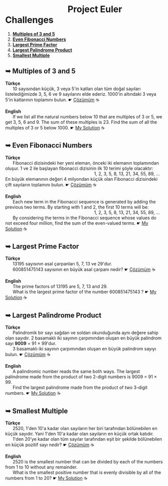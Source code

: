 <h1>&nbsp&nbsp&nbsp&nbsp&nbsp&nbsp&nbsp&nbsp&nbsp&nbsp&nbsp&nbsp&nbsp&nbsp&nbsp&nbsp&nbsp&nbsp&nbsp&nbsp&nbsp&nbsp&nbsp&nbsp&nbsp&nbsp&nbsp&nbsp&nbsp&nbspProject Euler Challenges</h1>

<ol>
  <li><strong><a href="#title">Multiples of 3 and 5<a></strong><br></li>
  <li><strong><a href="#title2">Even Fibonacci Numbers<a></strong><br></li>
  <li><strong><a href="#title3">Largest Prime Factor<a></strong><br></li>
  <li><strong><a href="#title4">Largest Palindrome Product<a></strong><br></li>
  <li><strong><a href="#title5">Smallest Multiple<a></strong><br></li>
</ol>

<h2 id="title">&#x27A5 Multiples of 3 and 5</h2>
<p><strong>Türkçe</strong><br>
&nbsp&nbsp&nbsp&nbsp&nbsp&nbsp10 sayısından küçük, 3 veya 5'in katları olan tüm doğal sayıları listelediğimizde 3, 5, 6 ve 9 sayılarını elde ederiz. 1000'in altındaki 3 veya 5'in katlarının toplamını bulun. &#x261B <a href="1.Multiples of 3 and 5.cpp">Çözümüm</a> &#x2615</p>
<p><strong>English</strong><br>
&nbsp&nbsp&nbsp&nbsp&nbsp&nbspIf we list all the natural numbers below 10 that are multiples of 3 or 5, we get 3, 5, 6 and 9. The sum of these multiples is 23. Find the sum of all the multiples of 3 or 5 below 1000. &#x261B <a href="">My Solution</a> &#x2615</p>

<h2 id="title2">&#x27A5 Even Fibonacci Numbers</h2>
<p><strong>Türkçe</strong><br>
&nbsp&nbsp&nbsp&nbsp&nbsp&nbspFibonacci dizisindeki her yeni eleman, önceki iki elemanın toplamından oluşur. 1 ve 2 ile başlayan fibonacci dizisinin ilk 10 terimi şöyle olacaktır:<br>&nbsp&nbsp&nbsp&nbsp&nbsp&nbsp&nbsp&nbsp&nbsp&nbsp&nbsp&nbsp&nbsp&nbsp&nbsp&nbsp&nbsp&nbsp&nbsp&nbsp&nbsp&nbsp&nbsp&nbsp&nbsp&nbsp&nbsp&nbsp&nbsp&nbsp&nbsp&nbsp&nbsp&nbsp&nbsp&nbsp&nbsp&nbsp&nbsp&nbsp&nbsp&nbsp&nbsp&nbsp&nbsp&nbsp&nbsp&nbsp&nbsp&nbsp&nbsp&nbsp&nbsp&nbsp&nbsp&nbsp&nbsp&nbsp&nbsp&nbsp&nbsp&nbsp&nbsp&nbsp&nbsp&nbsp&nbsp&nbsp&nbsp&nbsp&nbsp&nbsp1, 2, 3, 5, 8, 13, 21, 34, 55, 89, ...<br>En büyük elemanının değeri 4 milyondan küçük olan Fibonacci dizisindeki çift sayıların toplamını bulun. &#x261B <a href="">Çözümüm</a> &#x2615</p>
<p><strong>English</strong><br>
&nbsp&nbsp&nbsp&nbsp&nbsp&nbspEach new term in the Fibonacci sequence is generated by adding the previous two terms. By starting with 1 and 2, the first 10 terms will be:<br>&nbsp&nbsp&nbsp&nbsp&nbsp&nbsp&nbsp&nbsp&nbsp&nbsp&nbsp&nbsp&nbsp&nbsp&nbsp&nbsp&nbsp&nbsp&nbsp&nbsp&nbsp&nbsp&nbsp&nbsp&nbsp&nbsp&nbsp&nbsp&nbsp&nbsp&nbsp&nbsp&nbsp&nbsp&nbsp&nbsp&nbsp&nbsp&nbsp&nbsp&nbsp&nbsp&nbsp&nbsp&nbsp&nbsp&nbsp&nbsp&nbsp&nbsp&nbsp&nbsp&nbsp&nbsp&nbsp&nbsp&nbsp&nbsp&nbsp&nbsp&nbsp&nbsp&nbsp&nbsp&nbsp&nbsp&nbsp&nbsp&nbsp&nbsp&nbsp&nbsp1, 2, 3, 5, 8, 13, 21, 34, 55, 89, ...<br>&nbsp&nbsp&nbsp&nbsp&nbsp&nbspBy considering the terms in the Fibonacci sequence whose values do not exceed four million, find the sum of the even-valued terms. &#x261B <a href="">My Solution</a> &#x2615</p>

<h2 id="title3">&#x27A5 Largest Prime Factor</h2>
<p><strong>Türkçe</strong><br>
&nbsp&nbsp&nbsp&nbsp&nbsp&nbsp13195 sayısının asal çarpanları 5, 7, 13 ve 29'dur.<br>&nbsp&nbsp&nbsp&nbsp&nbsp&nbsp600851475143 sayısının en büyük asal çarpanı nedir? &#x261B <a href="">Çözümüm</a> &#x2615</p>
<p><strong>English</strong><br>
&nbsp&nbsp&nbsp&nbsp&nbsp&nbspThe prime factors of 13195 are 5, 7, 13 and 29.<br>&nbsp&nbsp&nbsp&nbsp&nbsp&nbspWhat is the largest prime factor of the number 600851475143 ? &#x261B <a href="">My Solution</a> &#x2615</p>

<h2 id="title4">&#x27A5 Largest Palindrome Product</h2>
<p><strong>Türkçe</strong><br>
&nbsp&nbsp&nbsp&nbsp&nbsp&nbspPalindromik bir sayı sağdan ve soldan okunduğunda aynı değere sahip olan sayıdır. 2 basamaklı iki sayının çarpımından oluşan en büyük palindrom sayı <strong>9009</strong> = 91 × 99'dur.<br>&nbsp&nbsp&nbsp&nbsp&nbsp&nbsp3 basamaklı iki sayının çarpımından oluşan en büyük palindrom sayıyı bulun. &#x261B <a href="">Çözümüm</a> &#x2615</p>
<p><strong>English</strong><br>
&nbsp&nbsp&nbsp&nbsp&nbsp&nbspA palindromic number reads the same both ways. The largest palindrome made from the product of two 2-digit numbers is 9009 = 91 × 99.<br>&nbsp&nbsp&nbsp&nbsp&nbsp&nbspFind the largest palindrome made from the product of two 3-digit numbers. &#x261B <a href="">My Solution</a> &#x2615</p>

<h2 id="title5">&#x27A5 Smallest Multiple</h2>
<p><strong>Türkçe</strong><br>
&nbsp&nbsp&nbsp&nbsp&nbsp&nbsp2520, 1'den 10'a kadar olan sayıların her biri tarafından bölünebilen en küçük sayıdır. Yani 1'den 10'a kadar olan sayıların en küçük ortak katıdır.<br>&nbsp&nbsp&nbsp&nbsp&nbsp&nbsp1'den 20'ye kadar olan tüm sayılar tarafından eşit bir şekilde bölünebilen en küçük pozitif sayı nedir? &#x261B <a href="">Çözümüm</a> &#x2615</p>
<p><strong>English</strong><br>
&nbsp&nbsp&nbsp&nbsp&nbsp&nbsp2520 is the smallest number that can be divided by each of the numbers from 1 to 10 without any remainder.<br>&nbsp&nbsp&nbsp&nbsp&nbsp&nbspWhat is the smallest positive number that is evenly divisible by all of the numbers from 1 to 20? &#x261B <a href="">My Solution</a> &#x2615</p>
